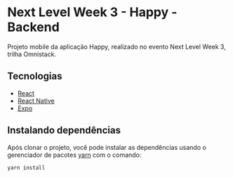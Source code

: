 # Next Level Week 3 - Happy - Backend

Projeto mobile da aplicação Happy, realizado no evento Next Level Week 3, trilha Omnistack.

## Tecnologias

* [React](https://pt-br.reactjs.org/)
* [React Native](https://reactnative.dev/)
* [Expo](https://expo.io/)

## Instalando dependências

Após clonar o projeto, você pode instalar as dependências usando o gerenciador de pacotes [yarn](https://yarnpkg.com/) com o comando:

```bash
yarn install
```